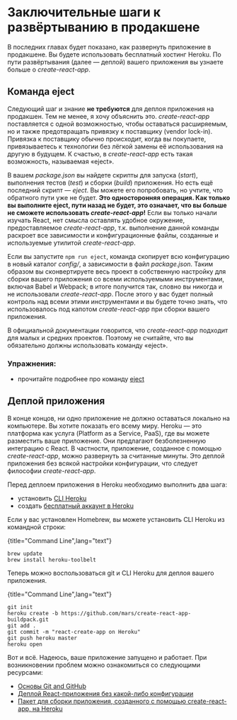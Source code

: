 # Заключительные шаги к развёртыванию в продакшене

В последних главах будет показано, как развернуть приложение в продакшене. Вы будете использовать бесплатный хостинг Heroku. По пути развёртывания (далее — деплой) вашего приложения вы узнаете больше о *create-react-app*.

## Команда eject

Следующий шаг и знание **не требуются** для деплоя приложения на продакшен. Тем не менее, я хочу объяснить это. *create-react-app* поставляется с одной возможностью, чтобы оставаться расширяемым, но и также предотвращать привязку к поставщику (vendor lock-in). Привязка к поставщику обычно происходит, когда вы покупаете, привязываетесь к технологии без лёгкой замены её использования на другую в будущем. К счастью, в *create-react-app* есть такая возможность, называемая «eject».

В вашем *package.json* вы найдете скрипты для запуска (*start*), выполнения тестов (*test*) и сборки (*build*) приложения. Но есть ещё последний скрипт — *eject*. Вы можете его попробовать, но учтите, что обратного пути уже не будет. **Это односторонняя операция. Как только вы выполните eject, пути назад не будет, это означает, что вы больше не сможете использовать *create-react-app*!** Если вы только начали изучать React, нет смысла оставлять удобное окружение, предоставляемое *create-react-app*, т.к. выполнение данной команды раскроет все зависимости и конфигурационные файлы, созданные и используемые утилитой *create-react-app*.

Если вы запустите `npm run eject`, команда скопирует всю конфигурацию в новый каталог *config/*, а зависимости в файл *package.json*. Таким образом вы сконвертируете весь проект в собственную настройку для сборки вашего приложения со всеми используемыми инструментами, включая Babel и Webpack; в итоге получится так, словно вы никогда и не использовали *create-react-app*. После этого у вас будет полный контроль над всеми этими инструментами и вы будете точно знать, что использовалось под капотом *create-react-app* при сборки вашего приложения.

В официальной документации говорится, что *create-react-app* подходит для малых и средних проектов. Поэтому не считайте, что вы обязательно должны использовать команду «eject».

### Упражнения:

* прочитайте подробнее про команду [eject](https://github.com/facebook/create-react-app/blob/master/packages/react-scripts/template/README.md#npm-run-eject)

## Деплой приложения

В конце концов, ни одно приложение не должно оставаться локально на компьютере. Вы хотите показать его всему миру. Heroku — это платформа как услуга (Platform as a Service, PaaS), где вы можете разместить ваше приложение. Они предлагают безболезненную интеграцию с React. В частности, приложение, созданное с помощью *create-react-app*, можно развернуть за считанные минуты. Это деплой приложения без всякой настройки конфигурации, что следует философии *create-react-app*.

Перед деплоем приложения в Heroku необходимо выполнить два шага:

* установить [CLI Heroku](https://devcenter.heroku.com/articles/heroku-cli)
* создать [бесплатный аккаунт в Heroku](https://www.heroku.com/)

Если у вас установлен Homebrew, вы можете установить CLI Heroku из командной строки:

{title="Command Line",lang="text"}
~~~~~~~~
brew update
brew install heroku-toolbelt
~~~~~~~~

Теперь можно воспользоваться git и CLI Heroku для деплоя вашего приложения.

{title="Command Line",lang="text"}
~~~~~~~~
git init
heroku create -b https://github.com/mars/create-react-app-buildpack.git
git add .
git commit -m "react-create-app on Heroku"
git push heroku master
heroku open
~~~~~~~~

Вот и всё. Надеюсь, ваше приложение запущено и работает. При возникновении проблем можно ознакомиться со следующими ресурсами:

* [Основы Git and GitHub](https://www.robinwieruch.de/git-essential-commands/)
* [Деплой React-приложения без какой-либо конфигурации](https://blog.heroku.com/deploying-react-with-zero-configuration)
* [Пакет для сборки приложения, созданного с помощью create-react-app, на Heroku](https://github.com/mars/create-react-app-buildpack)
